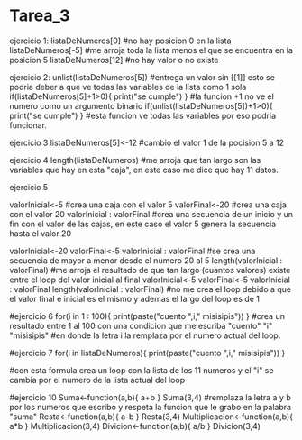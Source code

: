 # Tarea_3

ejercicio 1: 
listaDeNumeros[0]
#no hay posicion 0 en la lista
listaDeNumeros[-5]
#me arroja toda la lista menos el que se encuentra en la posicion 5
listaDeNumeros[12]
#no hay valor o no existe

ejercicio 2:
unlist(listaDeNumeros[5])
#entrega un valor sin [[1]] esto se podria deber a que ve todas las variables de la lista como 1 sola
if(listaDeNumeros[5]+1>0){
  print("se cumple")
}
#la funcion +1 no ve el numero como un argumento binario
if(unlist(listaDeNumeros[5])+1>0){
  print("se cumple")
}
#esta funcion ve todas las variables por eso podria funcionar.

ejercicio 3
listaDeNumeros[5]<-12
#cambio el valor 1 de la pocision 5 a 12

ejercicio 4
length(listaDeNumeros)
#me arroja que tan largo son las variables que hay en esta "caja", en este caso me dice que hay 11 datos.

ejercicio 5

valorInicial<-5
#crea una caja con el valor 5
valorFinal<-20
#crea una caja con el valor 20
valorInicial : valorFinal
#crea una secuencia de un inicio y un fin con el valor de las cajas, en este caso el valor 5 genera la secuencia hasta el valor 20

valorInicial<-20
valorFinal<-5
valorInicial : valorFinal
#se crea una secuencia de mayor a menor desde el numero 20 al 5
length(valorInicial : valorFinal)
#me arroja el resultado de que tan largo (cuantos valores) existe entre el loop del valor inicial al final
valorInicial<-5
valorFinal<-5
valorInicial : valorFinal
length(valorInicial : valorFinal)
#no me crea el loop debido a que el valor final e inicial es el mismo y ademas el largo del loop es de 1

#ejercicio 6
for(i in 1 : 100){
  print(paste("cuento ",i," misisipis"))
}
#crea un resultado entre 1 al 100 con una condicion que me escriba "cuento" "i" "misisipis"
#en donde la letra i la remplaza por el numero actual del loop.

#ejercicio 7
for(i in listaDeNumeros){
  print(paste("cuento ",i," misisipis"))
}

#con esta formula crea un loop con la lista de los 11 numeros y el "i" se cambia por el numero de la lista actual del loop

#ejercicio 10
Suma<-function(a,b){
  a+b
}
Suma(3,4)
#remplaza la letra a y b por los numeros que escribo y respeta la funcion que le grabo en la palabra "suma"
Resta<-function(a,b){
  a-b
}
Resta(3,4)
Multiplicacion<-function(a,b){
  a*b
}
Multiplicacion(3,4)
Divicion<-function(a,b){
  a/b
}
Divicion(3,4)
